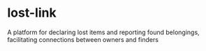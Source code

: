 # lost-link
A platform for declaring lost items and reporting found belongings, facilitating connections between owners and finders
